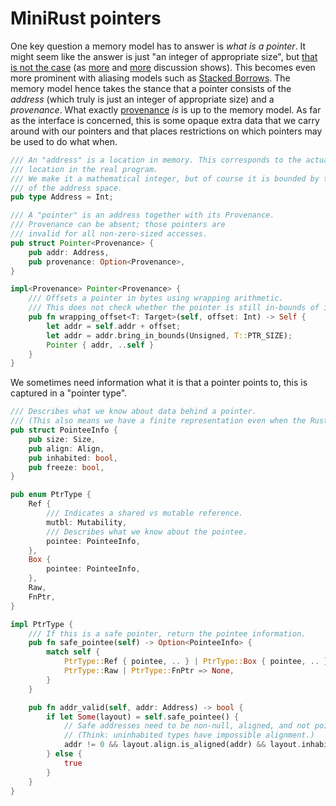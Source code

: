 # MiniRust pointers

One key question a memory model has to answer is *what is a pointer*.
It might seem like the answer is just "an integer of appropriate size", but [that is not the case][pointers-complicated] (as [more][pointers-complicated-2] and [more][pointers-complicated-3] discussion shows).
This becomes even more prominent with aliasing models such as [Stacked Borrows].
The memory model hence takes the stance that a pointer consists of the *address* (which truly is just an integer of appropriate size) and a *provenance*.
What exactly [provenance] *is* is up to the memory model.
As far as the interface is concerned, this is some opaque extra data that we carry around with our pointers and that places restrictions on which pointers may be used to do what when.

[pointers-complicated]: https://www.ralfj.de/blog/2018/07/24/pointers-and-bytes.html
[pointers-complicated-2]: https://www.ralfj.de/blog/2020/12/14/provenance.html
[pointers-complicated-3]: https://www.ralfj.de/blog/2022/04/11/provenance-exposed.html
[provenance]: https://github.com/rust-lang/unsafe-code-guidelines/blob/master/reference/src/glossary.md#pointer-provenance
[Stacked Borrows]: https://github.com/rust-lang/unsafe-code-guidelines/blob/master/wip/stacked-borrows.md

```rust
/// An "address" is a location in memory. This corresponds to the actual
/// location in the real program.
/// We make it a mathematical integer, but of course it is bounded by the size
/// of the address space.
pub type Address = Int;

/// A "pointer" is an address together with its Provenance.
/// Provenance can be absent; those pointers are
/// invalid for all non-zero-sized accesses.
pub struct Pointer<Provenance> {
    pub addr: Address,
    pub provenance: Option<Provenance>,
}

impl<Provenance> Pointer<Provenance> {
    /// Offsets a pointer in bytes using wrapping arithmetic.
    /// This does not check whether the pointer is still in-bounds of its allocation.
    pub fn wrapping_offset<T: Target>(self, offset: Int) -> Self {
        let addr = self.addr + offset;
        let addr = addr.bring_in_bounds(Unsigned, T::PTR_SIZE);
        Pointer { addr, ..self }
    }
}
```


We sometimes need information what it is that a pointer points to, this is captured in a "pointer type".

```rust
/// Describes what we know about data behind a pointer.
/// (This also means we have a finite representation even when the Rust type is recursive.)
pub struct PointeeInfo {
    pub size: Size,
    pub align: Align,
    pub inhabited: bool,
    pub freeze: bool,
}

pub enum PtrType {
    Ref {
        /// Indicates a shared vs mutable reference.
        mutbl: Mutability,
        /// Describes what we know about the pointee.
        pointee: PointeeInfo,
    },
    Box {
        pointee: PointeeInfo,
    },
    Raw,
    FnPtr,
}

impl PtrType {
    /// If this is a safe pointer, return the pointee information.
    pub fn safe_pointee(self) -> Option<PointeeInfo> {
        match self {
            PtrType::Ref { pointee, .. } | PtrType::Box { pointee, .. } => Some(pointee),
            PtrType::Raw | PtrType::FnPtr => None,
        }
    }

    pub fn addr_valid(self, addr: Address) -> bool {
        if let Some(layout) = self.safe_pointee() {
            // Safe addresses need to be non-null, aligned, and not point to an uninhabited type.
            // (Think: uninhabited types have impossible alignment.)
            addr != 0 && layout.align.is_aligned(addr) && layout.inhabited
        } else {
            true
        }
    }
}
```

